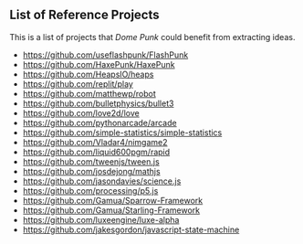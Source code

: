 ## List of Reference Projects

This is a list of projects that _Dome Punk_ could benefit
from extracting ideas.

- https://github.com/useflashpunk/FlashPunk
- https://github.com/HaxePunk/HaxePunk
- https://github.com/HeapsIO/heaps
- https://github.com/replit/play
- https://github.com/matthewp/robot
- https://github.com/bulletphysics/bullet3
- https://github.com/love2d/love
- https://github.com/pythonarcade/arcade
- https://github.com/simple-statistics/simple-statistics
- https://github.com/Vladar4/nimgame2
- https://github.com/liquid600pgm/rapid
- https://github.com/tweenjs/tween.js
- https://github.com/josdejong/mathjs
- https://github.com/jasondavies/science.js
- https://github.com/processing/p5.js
- https://github.com/Gamua/Sparrow-Framework
- https://github.com/Gamua/Starling-Framework
- https://github.com/luxeengine/luxe-alpha
- https://github.com/jakesgordon/javascript-state-machine
